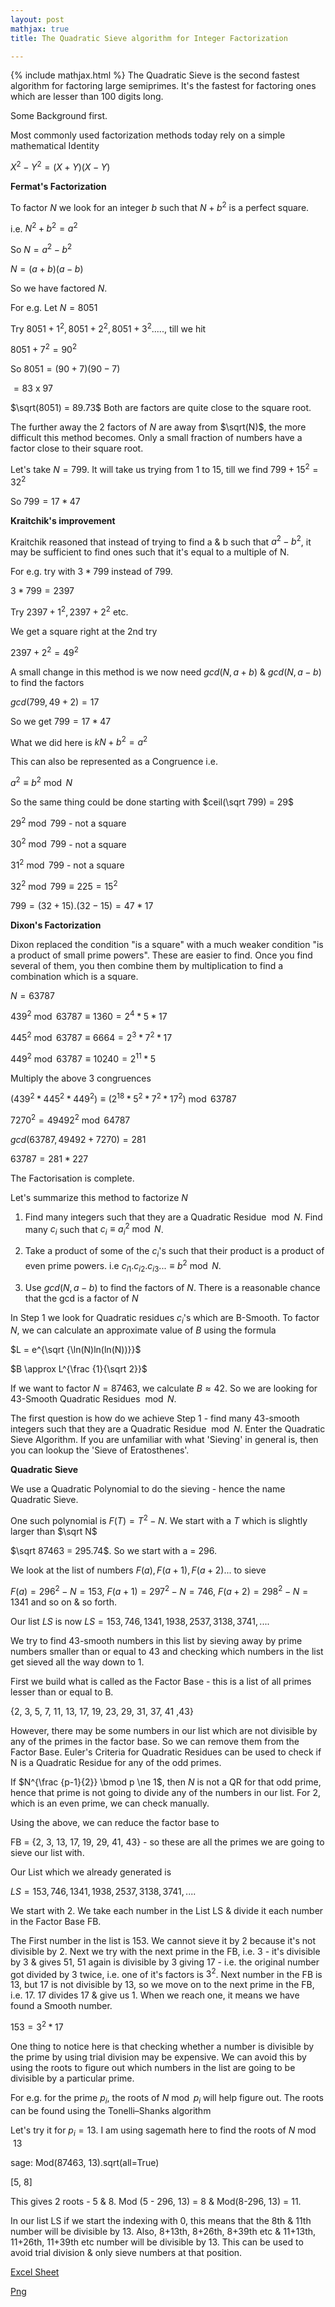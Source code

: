 ```yaml
---
layout: post
mathjax: true
title: The Quadratic Sieve algorithm for Integer Factorization

---
```


{% include mathjax.html %}
The Quadratic Sieve is the second fastest algorithm for factoring large semiprimes. It's the fastest for factoring ones which are lesser than 100 digits long.   

Some Background first. 

Most commonly used factorization methods today rely on a simple mathematical Identity    

$X^2 - Y^2 = (X+Y)(X-Y)$

**Fermat's Factorization**  

To factor $N$ we look for an integer $b$ such that $N + b^2$ is a perfect square.

i.e. $N^2 + b^2 = a^2$  

So $N = a^2 - b^2$

$N = (a + b)(a - b)$  

So we have factored $N$.

For e.g. Let $N = 8051$   

Try $8051 + 1^2, 8051 + 2^2, 8051 + 3^2 .....$, till we hit

$8051 + 7^2 = 90^2$

So $8051 = (90 + 7)(90 - 7)$   

$= 83$ x $97$

$\sqrt(8051) = 89.73$ Both are factors are quite close to the square root.

The further away the 2 factors of $N$ are away from $\sqrt(N)$, the more difficult this method becomes. Only a small fraction of numbers have a factor close to their square root.

Let's take $N = 799$. It will take us trying from 1 to 15, till we find $799 + 15^2 = 32^2$

So $799 = 17 * 47$

**Kraitchik's improvement** 

Kraitchik reasoned that instead of trying to find a & b such that $a^2 - b^2$, it may be sufficient to find ones such that it's equal to a multiple of N.

For e.g. try with $3 * 799$ instead of 799.

$3 * 799 = 2397$  

Try $2397 + 1^2, 2397 + 2^2$ etc.   

We get a square right at the 2nd try

$2397 + 2^2 = 49^2$

A small change in this method is we now need $gcd(N, a + b)$ & $gcd(N, a - b)$ to find the factors

$gcd(799, 49 + 2) = 17$

So we get $799 = 17 * 47$   

What we did here is $kN + b^2 = a^2$  

This can also be represented as a Congruence i.e. 

$a^2 \equiv b^2 \bmod N$  

So the same thing could be done starting with $ceil(\sqrt 799) = 29$ 

$29^2 \bmod 799$ - not a square 

$30^2 \bmod 799$ - not a square 

$31^2 \bmod 799$ - not a square 

$32^2 \bmod 799 \equiv 225 = 15^2$

$799 = (32 + 15) . (32 - 15) = 47 * 17$

**Dixon's Factorization**   

Dixon replaced the condition "is a square" with a much weaker condition "is a product of small prime powers". These are easier to find. Once you find several of them, you then combine them by multiplication to find a combination which is a square. 

$N = 63787$   

$439^2 \bmod 63787 \equiv 1360 = 2^4 * 5 * 17$  

$445^2 \bmod 63787 \equiv 6664 = 2^3 * 7^2 * 17$

$449^2 \bmod 63787 \equiv 10240 = 2^{11} * 5$

Multiply the above 3 congruences  


$(439^2 * 445^2 * 449^2) \equiv (2^{18} * 5^2 * 7^2 * 17^2) \bmod 63787$

$7270^2 = 49492^2 \bmod 64787$

$gcd(63787, 49492 + 7270) = 281$

$63787 = 281 * 227$  

The Factorisation is complete.   

Let's summarize this method to factorize $N$

1. Find many integers such that they are a Quadratic Residue $\bmod N$. Find many $c_i$ such that $c_i \equiv {a_i}^2 \bmod N$.   

2. Take a product of some of the $c_i$'s such that their product is a product of even prime powers. i.e ${c_i}_1 . {c_i}_2 . {c_i}_3 ... \equiv b^2 \bmod N$. 

3. Use $gcd(N, a - b)$ to find the factors of $N$. There is a reasonable chance that the gcd is a factor of $N$   


In Step 1 we look for Quadratic residues $c_i$'s which are B-Smooth. To factor $N$, we can calculate an approximate value of $B$ using the formula  

$L =  e^{\sqrt {\ln(N)ln(ln(N))}}$

$B \approx L^{\frac {1}{\sqrt 2}}$

If we want to factor $N = 87463$, we calculate $B \approx 42$. So we are looking for 43-Smooth Quadratic Residues $\bmod N$. 

The first question is how do we achieve Step 1 - find many 43-smooth integers such that they are a Quadratic Residue $\bmod N$. Enter the Quadratic Sieve Algorithm. If you are unfamiliar with what 'Sieving' in general is, then you can lookup the 'Sieve of Eratosthenes'.

**Quadratic Sieve**   

We use a Quadratic Polynomial to do the sieving - hence the name Quadratic Sieve.  

One such polynomial is $F(T) = T^2 - N$. We start with a $T$ which is slightly larger than $\sqrt N$ 

$\sqrt 87463 = 295.74$. So we start with a = 296.  

We look at the list of numbers $F(a), F(a+1), F(a+2) ...$ to sieve    

$F(a) = 296^2 - N = 153$, $F(a+1) = 297^2 - N = 746$, $F(a+2) = 298^2 - N = 1341$ and so on & so forth. 

Our list $LS$ is now $LS = {153, 746, 1341, 1938, 2537, 3138, 3741, ....}$

We try to find 43-smooth numbers in this list by sieving away by prime numbers smaller than or equal to 43 and checking which numbers in the list get sieved all the way down to 1.

First we build what is called as the Factor Base - this is a list of all primes lesser than or equal to B.

{2, 3, 5, 7, 11, 13, 17, 19, 23, 29, 31, 37, 41 ,43}

However, there may be some numbers in our list which are not divisible by any of the primes in the factor base. So we can remove them from the Factor Base. Euler's Criteria for Quadratic Residues can be used to check if N is a Quadratic Residue for any of the odd primes.

If $N^{\frac {p-1}{2}} \bmod p \ne 1$, then $N$ is not a QR for that odd prime, hence that prime is not going to divide any of the numbers in our list. For 2, which is an even prime, we can check manually.

Using the above, we can reduce the factor base to 

FB = {2, 3, 13, 17, 19, 29, 41, 43} - so these are all the primes we are going to sieve our list with.   

Our List which we already generated is 

$LS = {153, 746, 1341, 1938, 2537, 3138, 3741, ....}$  

We start with 2. We take each number in the List LS & divide it each number in the Factor Base FB.

The First number in the list is 153. We cannot sieve it by 2 because it's not divisible by 2. Next we try with the next prime in the FB, i.e. 3 - it's divisible by 3 & gives 51, 51 again is divisible by 3 giving 17 - i.e. the original number got divided by 3 twice, i.e. one of it's factors is $3^2$. Next number in the FB is 13, but 17 is not divisible by 13, so we move on to the next prime in the FB, i.e. 17. 17 divides 17 & give us 1. When we reach one, it means we have found a Smooth number.  

$153 = 3^2 * 17$  

One thing to notice here is that checking whether a number is divisible by the prime by using trial division may be expensive. We can avoid this by using the roots to figure out which numbers in the list are going to be divisible by a particular prime.  

For e.g. for the prime $p_i$, the roots of $N \bmod p_i$ will help figure out. The roots can be found using the Tonelli–Shanks algorithm

Let's try it for $p_i = 13$. I am using sagemath here to find the roots of $N \bmod 13$

sage: Mod(87463, 13).sqrt(all=True)

[5, 8]

This gives 2 roots - 5 & 8. Mod (5 - 296, 13) = 8 & Mod(8-296, 13) = 11. 

In our list LS if we start the indexing with 0, this means that the 8th & 11th number will be divisible by 13.  Also, 8+13th, 8+26th, 8+39th etc & 11+13th, 11+26th, 11+39th etc number will be divisible by 13. This can be used to avoid trial division & only sieve numbers at that position.   




[Excel Sheet](https://raw.githubusercontent.com/RisenCrypto/RisenCrypto.github.io/master/docs/RCQS.xslm)

[Png](https://raw.githubusercontent.com/RisenCrypto/RisenCrypto.github.io/master/images/Logo.png)


